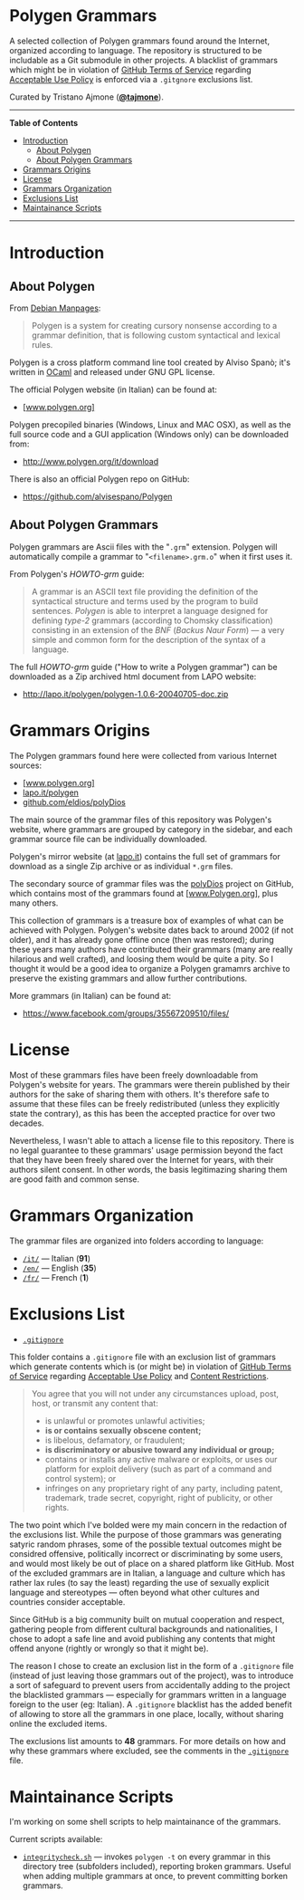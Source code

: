 # Polygen Grammars

A selected collection of Polygen grammars found around the Internet, organized according to language. The repository is structured to be includable as a Git submodule in other projects. A blacklist of grammars which might be in violation of [GitHub Terms of Service] regarding [Acceptable Use Policy] is enforced via a `.gitgnore` exclusions list.

Curated by Tristano Ajmone (__[@tajmone]__).


-----

**Table of Contents**

<!-- MarkdownTOC autolink="true" bracket="round" autoanchor="false" lowercase="true" lowercase_only_ascii="true" uri_encoding="true" depth="3" -->

- [Introduction](#introduction)
    - [About Polygen](#about-polygen)
    - [About Polygen Grammars](#about-polygen-grammars)
- [Grammars Origins](#grammars-origins)
- [License](#license)
- [Grammars Organization](#grammars-organization)
- [Exclusions List](#exclusions-list)
- [Maintainance Scripts](#maintainance-scripts)

<!-- /MarkdownTOC -->

-----

# Introduction

## About Polygen

From [Debian Manpages]:

> Polygen is a system for creating cursory nonsense according to a grammar definition, that is following custom syntactical and lexical rules.

Polygen is a cross platform command line tool created by Alviso Spanò; it's written in [OCaml] and released under GNU GPL license.

The official Polygen website (in Italian) can be found at:

- [www.polygen.org]

Polygen precopiled binaries (Windows, Linux and MAC OSX), as well as the full source code and a GUI application (Windows only) can be downloaded from:

- http://www.polygen.org/it/download

There is also an official Polygen repo on GitHub:

- https://github.com/alvisespano/Polygen

## About Polygen Grammars

Polygen grammars are Ascii files with the "`.grm`" extension. Polygen will automatically compile a grammar to "`<filename>.grm.o`" when it first uses it.

From Polygen's _HOWTO-grm_ guide:

> A grammar is an ASCII text file providing the definition of the syntactical structure and terms used by the program to build sentences. _Polygen_ is able to interpret a language designed for defining _type-2_ grammars (according to Chomsky classification) consisting in an extension of the _BNF_ (_Backus Naur Form_) — a very simple and common form for the description of the syntax of a language.

The full _HOWTO-grm_ guide ("How to write a Polygen grammar") can be downloaded as a Zip archived html document from LAPO website: 

- http://lapo.it/polygen/polygen-1.0.6-20040705-doc.zip

# Grammars Origins

The Polygen grammars found here were collected from various Internet sources:

- [www.polygen.org]
- [lapo.it/polygen]
- [github.com/eldios/polyDios][polyDios]

The main source of the grammar files of this repository was Polygen's website, where grammars are grouped by category in the sidebar, and each grammar source file can be individually downloaded.

Polygen's mirror website (at [lapo.it][lapo.it/polygen]) contains the full set of grammars for download as a single Zip archive or as individual `*.grm` files.

The secondary source of grammar files was the [polyDios] project on GitHub, which contains most of the grammars found at [www.Polygen.org], plus many others.

This collection of grammars is a treasure box of examples of what can be achieved with Polygen. Polygen's website dates back to around 2002 (if not older), and it has already gone offline once (then was restored); during these years many authors have contributed their grammars (many are really hilarious and well crafted), and loosing them would be quite a pity. So I thought it would be a good idea to organize a Polygen gramamrs archive to preserve the existing grammars and allow further contributions.

More grammars (in Italian) can be found at:

- https://www.facebook.com/groups/35567209510/files/

# License

Most of these grammars files have been freely downloadable from Polygen's website for years. The grammars were therein published by their authors for the sake of sharing them with others. It's therefore safe to assume that these files can be freely redistributed (unless they explicitly state the contrary), as this has been the accepted practice for over two decades.

Nevertheless, I wasn't able to attach a license file to this repository. There is no legal guarantee to these grammars' usage permission beyond the fact that they have been freely shared over the Internet for years, with their authors silent consent. In other words, the basis legitimazing sharing them are good faith and common sense.

# Grammars Organization

The grammar files are organized into folders according to language:

- [`/it/`](./it/) — Italian (__91__)
- [`/en/`](./en/) — English (__35__)
- [`/fr/`](./fr/) — French (__1__)

# Exclusions List

- [`.gitignore`](./.gitignore)

This folder contains a `.gitignore` file with an exclusion list of grammars which generate contents which is (or might be) in violation of [GitHub Terms of Service] regarding [Acceptable Use Policy] and [Content Restrictions].

> You agree that you will not under any circumstances upload, post, host, or transmit any content that:
> 
> - is unlawful or promotes unlawful activities;
> - __is or contains sexually obscene content;__
> - is libelous, defamatory, or fraudulent;
> - __is discriminatory or abusive toward any individual or group;__
> - contains or installs any active malware or exploits, or uses our platform for exploit delivery (such as part of a command and control system); or
> - infringes on any proprietary right of any party, including patent, trademark, trade secret, copyright, right of publicity, or other rights.

The two point which I've bolded were my main concern in the redaction of the exclusions list. While the purpose of those grammars was generating satyric random phrases, some of the possible textual outcomes might be considred offensive, politically incorrect or discriminating by some users, and would most likely be out of place on a shared platform like GitHub. Most of the excluded grammars are in Italian, a language and culture which has rather lax rules (to say the least) regarding the use of sexually explicit language and stereotypes — often beyond what other cultures and countries consider acceptable.

Since GitHub is a big community built on mutual cooperation and respect, gathering people from different cultural backgrounds and nationalities, I chose to adopt a safe line and avoid publishing any contents that might offend anyone (rightly or wrongly so that it might be).

The reason I chose to create an exclusion list in the form of a `.gitignore` file (instead of just leaving those grammars out of the project), was to introduce a sort of safeguard to prevent users from accidentally adding to the project the blacklisted grammars — especially for grammars written in a language foreign to the user (eg: Italian). A  `.gitignore` blacklist has the added benefit of allowing to store all the grammars in one place, locally, without sharing online the excluded items.

The exclusions list amounts to __48__ grammars. For more details on how and why these grammars where excluded, see the comments in the [`.gitignore`](./.gitignore) file.

# Maintainance Scripts

I'm working on some shell scripts to help maintainance of the grammars.

Current scripts available:

- [`integritycheck.sh`](./integritycheck.sh) — invokes `polygen -t` on every grammar in this directory tree (subfolders included), reporting broken grammars. Useful when adding multiple grammars at once, to prevent committing borken grammars.




[www.polygen.org]: http://www.polygen.org/ "Polygen official website"

[lapo.it/polygen]: http://lapo.it/polygen/ "Mirror of Polygen.org at lapo.it"

[polyDios]: https://github.com/eldios/polyDios "Node.js Polygen magical wrapper, by eldios"

[GitHub Terms of Service]: https://help.github.com/articles/github-terms-of-service/ "View GitHub Terms of Service full document"

[Acceptable Use Policy]: https://help.github.com/articles/github-terms-of-service/#c-acceptable-use "View GitHub Terms of Service, Section C on Acceptable Use"

[Content Restrictions]: https://help.github.com/articles/github-terms-of-service/#2-content-restrictions "View GitHub Terms of Service, Section C.2 on Content Restrictions"

[OCaml]: https://en.wikipedia.org/wiki/OCaml "OCaml page at Wikipedia"

[Debian Manpages]: https://manpages.debian.org/stretch/polygen/polygen.1.en.html "POLYGEN(1) at Debian Manpages"

[@tajmone]: https://github.com/tajmone 